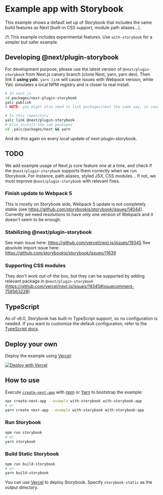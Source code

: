 # Example app with Storybook

This example shows a default set up of Storybook that includes the same build features as Next (built-in CSS support, module path aliases...).

/!\ This example includes experimental features. Use `with-storybook` for a simpler but safer example.

## Developing @next/plugin-storybook
For development purpose, please use the latest version of `@next/plugin-storybook` from Next.js canary branch (clone Next, yarn, yarn dev).
Then link it **using yalc**. `yarn link` will cause issues with Webpack version, while Yalc simulates a local NPM registry and is closer to real install.

```sh
# In next.js
cd packages/next-plugin-storybook
yalc publish
# NOTE: you might also need to link packages/next the same way, in case you have unexpected errors
```

```sh
# In this repository
yalc link @next/plugin-storybook
# Also install the sub packages
cd .yalc/packages/next && yarn
```

And do this again on every local update of next-plugin-storybook.

## TODO

We add example usage of Next.js core feature one at a time, and check if the `@next/plugin-storybook` supports them correctly when we run Storybook. For instance, path aliases, styled JSX, CSS modules...
If not, we must improve `@next/plugin-storybook` with relevant fixes.

### Finish update to Webpack 5

This is mostly on Storybook side, Webpack 5 update is not completely stable (see https://github.com/storybookjs/storybook/issues/14044).
Currently we need resolutions to have only one version of Webpack and it doesn't seem to be enough.

### Stabilizing @next/plugin-storybook

See main issue here: https://github.com/vercel/next.js/issues/19345
See absolute import issue here: https://github.com/storybookjs/storybook/issues/11639

### Supporting CSS modules

They don't work out-of-the box, but they can be supported by adding relevant package in `@next/plugin-storybook` (https://github.com/vercel/next.js/issues/19345#issuecomment-758563228).

## TypeScript

As of v6.0, Storybook has built-in TypeScript support, so no configuration is needed. If you want to customize the default configuration, refer to the [TypeScript docs](https://storybook.js.org/docs/react/configure/typescript).

## Deploy your own

Deploy the example using [Vercel](https://vercel.com?utm_source=github&utm_medium=readme&utm_campaign=next-example):

[![Deploy with Vercel](https://vercel.com/button)](https://vercel.com/new/git/external?repository-url=https://github.com/vercel/next.js/tree/canary/examples/with-storybook&project-name=with-storybook&repository-name=with-storybook)

## How to use

Execute [`create-next-app`](https://github.com/vercel/next.js/tree/canary/packages/create-next-app) with [npm](https://docs.npmjs.com/cli/init) or [Yarn](https://yarnpkg.com/lang/en/docs/cli/create/) to bootstrap the example:

```bash
npx create-next-app --example with-storybook with-storybook-app
# or
yarn create next-app --example with-storybook with-storybook-app
```

### Run Storybook

```bash
npm run storybook
# or
yarn storybook
```

### Build Static Storybook

```bash
npm run build-storybook
# or
yarn build-storybook
```

You can use [Vercel](https://vercel.com/new?utm_source=github&utm_medium=readme&utm_campaign=next-example) to deploy Storybook. Specify `storybook-static` as the output directory.
